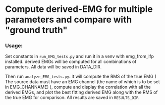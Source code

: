 # Compute derived-EMG for multiple parameters and compare with "ground truth"


### Usage:

Set constants in `run_EMG_tests.py` and run it in a venv with emg_from_lfp installed. derived EMGs will be computed for all combinations of
parameters. All data will be saved in DATA_DIR.

Then run `analyze_EMG_tests.py`.
It will compute the RMS of the true EMG ( The source data must have an EMG
channel (the name of which is to be set in EMG_CHANNAME) ), compute and display
the correlation with all the derived EMGs, and plot the best fitting derived EMG
along with the RMS of the true EMG for comparison. All results are saved in
`RESULTS_DIR`
